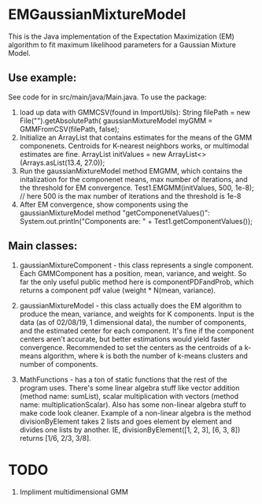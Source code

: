 # EMGaussianMixtureModel
This is the Java implementation of the Expectation Maximization (EM) algorithm to fit maximum likelihood parameters for a Gaussian Mixture Model.

## Use example:
See code for in src/main/java/Main.java.
To use the package:
1) load up data with GMMCSV(found in ImportUtils):
  String filePath = new File("").getAbsolutePath(
  gaussianMixtureModel myGMM = GMMFromCSV(filePath, false);
2) Initialize an ArrayList<Double> that contains estimates for the means of the GMM componenets. Centroids for K-nearest neighbors works, or multimodal estimates are fine.
  ArrayList<Double> initValues = new ArrayList<>(Arrays.asList(13.4, 27.0));
3) Run the gaussianMixtureModel method EMGMM, which contains the initalization for the componenet means, max number of iterations, and the threshold for EM convergence.
  Test1.EMGMM(initValues, 500, 1e-8); // here 500 is the max number of iterations and the threshold is 1e-8
 4) After EM convergence, show components using the gaussianMixtureModel method "getComponenetValues()":
  System.out.println("Components are: " + Test1.getComponentValues());

## Main classes:
1) gaussianMixtureComponent - this class represents a single component. Each GMMComponent has a position, mean, variance, and weight. So far the only useful public method here is componentPDFandProb, which returns a component pdf value (weight * N(mean, variance).

2) gaussianMixtureModel - this class actually does the EM algorithm to produce the mean, variance, and weights for K components. Input is the data (as of 02/08/19, 1 dimensional data), the number of components, and the estimated center for each component. It's fine if the component centers aren't accurate, but better estimations would yield faster convergence. Recommended to set the centers as the centroids of a k-means algorithm, where k is both the number of k-means clusters and number of components.

3) MathFunctions - has a ton of static functions that the rest of the program uses. There's some linear algebra stuff like vector addition (method name: sumList), scalar multiplication with vectors (method name: multiplicationScalar). Also has some non-linear algebra stuff to make code look cleaner. Example of a non-linear algebra is the method divisionByElement takes 2 lists and goes element by element and divides one lists by another. IE, divisionByElement([1, 2, 3], [6, 3, 8]) returns [1/6, 2/3, 3/8].

# TODO
1) Impliment multidimensional GMM
